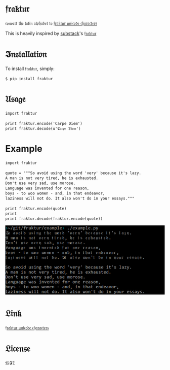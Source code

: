 # 𝔣𝔯𝔞𝔨𝔱𝔲𝔯

𝔠𝔬𝔫𝔳𝔢𝔯𝔱 𝔱𝔥𝔢 𝔩𝔞𝔱𝔦𝔫 𝔞𝔩𝔭𝔥𝔞𝔟𝔢𝔱 𝔱𝔬
[𝔣𝔯𝔞𝔨𝔱𝔲𝔯 𝔲𝔫𝔦𝔠𝔬𝔡𝔢 𝔠𝔥𝔞𝔯𝔞𝔠𝔱𝔢𝔯𝔰](http://www.fileformat.info/info/unicode/char/search.htm?q=fraktur&preview=entity)

This is heavily inspired by [substack](https://github.com/substack)'s [𝔣𝔯𝔞𝔨𝔱𝔲𝔯](https://github.com/substack/fraktur)

# 𝕴𝔫𝔰𝔱𝔞𝔩𝔩𝔞𝔱𝔦𝔬𝔫

To install 𝔣𝔯𝔞𝔨𝔱𝔲𝔯, simply:

    $ pip install fraktur

# 𝔘𝔰𝔞𝔤𝔢

    import fraktur

    print fraktur.encode('Carpe Diem')
    print fraktur.decode(u'𝕮𝔞𝔯𝔭𝔢 𝔇𝔦𝔢𝔪')

# Example

    import fraktur

    quote = """So avoid using the word 'very' because it's lazy.
    A man is not very tired, he is exhausted.
    Don't use very sad, use morose.
    Language was invented for one reason,
    boys - to woo women - and, in that endeavor,
    laziness will not do. It also won't do in your essays."""

    print fraktur.encode(quote)
    print
    print fraktur.decode(fraktur.encode(quote))

![example](https://raw.githubusercontent.com/carpedm20/fraktur/master/example/example.png)


# 𝔏𝔦𝔫𝔨

[𝔣𝔯𝔞𝔨𝔱𝔲𝔯 𝔲𝔫𝔦𝔠𝔬𝔡𝔢 𝔠𝔥𝔞𝔯𝔞𝔠𝔱𝔢𝔯𝔰](http://www.fileformat.info/info/unicode/char/search.htm?q=fraktur&preview=entity)

# 𝔏𝔦𝔠𝔢𝔫𝔰𝔢

𝔐𝕴𝔗
